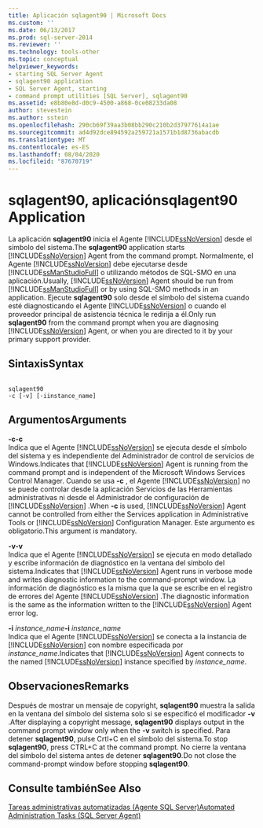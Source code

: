 ```yaml
---
title: Aplicación sqlagent90 | Microsoft Docs
ms.custom: ''
ms.date: 06/13/2017
ms.prod: sql-server-2014
ms.reviewer: ''
ms.technology: tools-other
ms.topic: conceptual
helpviewer_keywords:
- starting SQL Server Agent
- sqlagent90 application
- SQL Server Agent, starting
- command prompt utilities [SQL Server], sqlagent90
ms.assetid: e8b80e8d-d0c9-4500-a868-0ce08233da08
author: stevestein
ms.author: sstein
ms.openlocfilehash: 290cb69f39aa3b08bb290c210b2d37977614a1ae
ms.sourcegitcommit: ad4d92dce894592a259721a1571b1d8736abacdb
ms.translationtype: MT
ms.contentlocale: es-ES
ms.lasthandoff: 08/04/2020
ms.locfileid: "87670719"
---
```

# <a name="sqlagent90-application"></a><span data-ttu-id="d649f-102">sqlagent90, aplicación</span><span class="sxs-lookup"><span data-stu-id="d649f-102">sqlagent90 Application</span></span>
  <span data-ttu-id="d649f-103">La aplicación **sqlagent90** inicia el Agente [!INCLUDE[ssNoVersion](../includes/ssnoversion-md.md)] desde el símbolo del sistema.</span><span class="sxs-lookup"><span data-stu-id="d649f-103">The **sqlagent90** application starts [!INCLUDE[ssNoVersion](../includes/ssnoversion-md.md)] Agent from the command prompt.</span></span> <span data-ttu-id="d649f-104">Normalmente, el Agente [!INCLUDE[ssNoVersion](../includes/ssnoversion-md.md)] debe ejecutarse desde [!INCLUDE[ssManStudioFull](../includes/ssmanstudiofull-md.md)] o utilizando métodos de SQL-SMO en una aplicación.</span><span class="sxs-lookup"><span data-stu-id="d649f-104">Usually, [!INCLUDE[ssNoVersion](../includes/ssnoversion-md.md)] Agent should be run from [!INCLUDE[ssManStudioFull](../includes/ssmanstudiofull-md.md)] or by using SQL-SMO methods in an application.</span></span> <span data-ttu-id="d649f-105">Ejecute **sqlagent90** solo desde el símbolo del sistema cuando esté diagnosticando el Agente [!INCLUDE[ssNoVersion](../includes/ssnoversion-md.md)] o cuando el proveedor principal de asistencia técnica le redirija a él.</span><span class="sxs-lookup"><span data-stu-id="d649f-105">Only run **sqlagent90** from the command prompt when you are diagnosing [!INCLUDE[ssNoVersion](../includes/ssnoversion-md.md)] Agent, or when you are directed to it by your primary support provider.</span></span>  
  
## <a name="syntax"></a><span data-ttu-id="d649f-106">Sintaxis</span><span class="sxs-lookup"><span data-stu-id="d649f-106">Syntax</span></span>  
  
```  
  
sqlagent90  
-c [-v] [-iinstance_name]  
```  
  
## <a name="arguments"></a><span data-ttu-id="d649f-107">Argumentos</span><span class="sxs-lookup"><span data-stu-id="d649f-107">Arguments</span></span>  
 <span data-ttu-id="d649f-108">**-c**</span><span class="sxs-lookup"><span data-stu-id="d649f-108">**-c**</span></span>  
 <span data-ttu-id="d649f-109">Indica que el Agente [!INCLUDE[ssNoVersion](../includes/ssnoversion-md.md)] se ejecuta desde el símbolo del sistema y es independiente del Administrador de control de servicios de Windows.</span><span class="sxs-lookup"><span data-stu-id="d649f-109">Indicates that [!INCLUDE[ssNoVersion](../includes/ssnoversion-md.md)] Agent is running from the command prompt and is independent of the Microsoft Windows Services Control Manager.</span></span> <span data-ttu-id="d649f-110">Cuando se usa **-c** , el Agente [!INCLUDE[ssNoVersion](../includes/ssnoversion-md.md)] no se puede controlar desde la aplicación Servicios de las Herramientas administrativas ni desde el Administrador de configuración de [!INCLUDE[ssNoVersion](../includes/ssnoversion-md.md)] .</span><span class="sxs-lookup"><span data-stu-id="d649f-110">When **-c** is used, [!INCLUDE[ssNoVersion](../includes/ssnoversion-md.md)] Agent cannot be controlled from either the Services application in Administrative Tools or [!INCLUDE[ssNoVersion](../includes/ssnoversion-md.md)] Configuration Manager.</span></span> <span data-ttu-id="d649f-111">Este argumento es obligatorio.</span><span class="sxs-lookup"><span data-stu-id="d649f-111">This argument is mandatory.</span></span>  
  
 <span data-ttu-id="d649f-112">**-v**</span><span class="sxs-lookup"><span data-stu-id="d649f-112">**-v**</span></span>  
 <span data-ttu-id="d649f-113">Indica que el Agente [!INCLUDE[ssNoVersion](../includes/ssnoversion-md.md)] se ejecuta en modo detallado y escribe información de diagnóstico en la ventana del símbolo del sistema.</span><span class="sxs-lookup"><span data-stu-id="d649f-113">Indicates that [!INCLUDE[ssNoVersion](../includes/ssnoversion-md.md)] Agent runs in verbose mode and writes diagnostic information to the command-prompt window.</span></span> <span data-ttu-id="d649f-114">La información de diagnóstico es la misma que la que se escribe en el registro de errores del Agente [!INCLUDE[ssNoVersion](../includes/ssnoversion-md.md)] .</span><span class="sxs-lookup"><span data-stu-id="d649f-114">The diagnostic information is the same as the information written to the [!INCLUDE[ssNoVersion](../includes/ssnoversion-md.md)] Agent error log.</span></span>  
  
 <span data-ttu-id="d649f-115">**-i** *instance_name*</span><span class="sxs-lookup"><span data-stu-id="d649f-115">**-i** *instance_name*</span></span>  
 <span data-ttu-id="d649f-116">Indica que el Agente [!INCLUDE[ssNoVersion](../includes/ssnoversion-md.md)] se conecta a la instancia de [!INCLUDE[ssNoVersion](../includes/ssnoversion-md.md)] con nombre especificada por *instance_name*.</span><span class="sxs-lookup"><span data-stu-id="d649f-116">Indicates that [!INCLUDE[ssNoVersion](../includes/ssnoversion-md.md)] Agent connects to the named [!INCLUDE[ssNoVersion](../includes/ssnoversion-md.md)] instance specified by *instance_name*.</span></span>  
  
## <a name="remarks"></a><span data-ttu-id="d649f-117">Observaciones</span><span class="sxs-lookup"><span data-stu-id="d649f-117">Remarks</span></span>  
 <span data-ttu-id="d649f-118">Después de mostrar un mensaje de copyright, **sqlagent90** muestra la salida en la ventana del símbolo del sistema solo si se especificó el modificador **-v** .</span><span class="sxs-lookup"><span data-stu-id="d649f-118">After displaying a copyright message, **sqlagent90** displays output in the command prompt window only when the **-v** switch is specified.</span></span> <span data-ttu-id="d649f-119">Para detener **sqlagent90**, pulse Crtl+C en el símbolo del sistema.</span><span class="sxs-lookup"><span data-stu-id="d649f-119">To stop **sqlagent90**, press CTRL+C at the command prompt.</span></span> <span data-ttu-id="d649f-120">No cierre la ventana del símbolo del sistema antes de detener **sqlagent90**.</span><span class="sxs-lookup"><span data-stu-id="d649f-120">Do not close the command-prompt window before stopping **sqlagent90**.</span></span>  
  
## <a name="see-also"></a><span data-ttu-id="d649f-121">Consulte también</span><span class="sxs-lookup"><span data-stu-id="d649f-121">See Also</span></span>  
 [<span data-ttu-id="d649f-122">Tareas administrativas automatizadas &#40;Agente SQL Server&#41;</span><span class="sxs-lookup"><span data-stu-id="d649f-122">Automated Administration Tasks &#40;SQL Server Agent&#41;</span></span>](../ssms/agent/automated-administration-tasks-sql-server-agent.md)  
  
  
